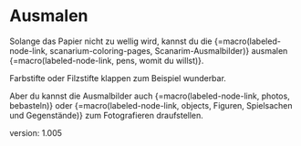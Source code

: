 # Ausmalen

Solange das Papier nicht zu wellig wird, kannst du die {=macro(labeled-node-link, scanarium-coloring-pages, Scanarim-Ausmalbilder)} ausmalen {=macro(labeled-node-link, pens, womit du willst)}.

Farbstifte oder Filzstifte klappen zum Beispiel wunderbar.

Aber du kannst die Ausmalbilder auch {=macro(labeled-node-link, photos, bebasteln)} oder {=macro(labeled-node-link, objects, Figuren, Spielsachen und Gegenstände)} zum Fotografieren draufstellen.


version: 1.005

